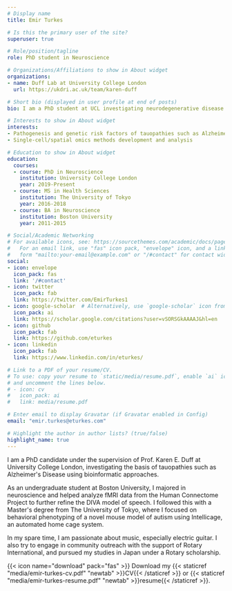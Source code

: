 ```yaml
---
# Display name
title: Emir Turkes

# Is this the primary user of the site?
superuser: true

# Role/position/tagline
role: PhD student in Neuroscience

# Organizations/Affiliations to show in About widget
organizations:
- name: Duff Lab at University College London
  url: https://ukdri.ac.uk/team/karen-duff

# Short bio (displayed in user profile at end of posts)
bio: I am a PhD student at UCL investigating neurodegenerative disease using bioinformatic methods.

# Interests to show in About widget
interests:
- Pathogenesis and genetic risk factors of tauopathies such as Alzheimer's Disease
- Single-cell/spatial omics methods development and analysis

# Education to show in About widget
education:
  courses:
  - course: PhD in Neuroscience
    institution: University College London
    year: 2019-Present
  - course: MS in Health Sciences
    institution: The University of Tokyo
    year: 2016-2018
  - course: BA in Neuroscience
    institution: Boston University
    year: 2011-2015

# Social/Academic Networking
# For available icons, see: https://sourcethemes.com/academic/docs/page-builder/#icons
#   For an email link, use "fas" icon pack, "envelope" icon, and a link in the
#   form "mailto:your-email@example.com" or "/#contact" for contact widget.
social:
- icon: envelope
  icon_pack: fas
  link: '/#contact'
- icon: twitter
  icon_pack: fab
  link: https://twitter.com/EmirTurkes1
- icon: google-scholar  # Alternatively, use `google-scholar` icon from `ai` icon pack
  icon_pack: ai
  link: https://scholar.google.com/citations?user=vSORSGkAAAAJ&hl=en
- icon: github
  icon_pack: fab
  link: https://github.com/eturkes
- icon: linkedin
  icon_pack: fab
  link: https://www.linkedin.com/in/eturkes/

# Link to a PDF of your resume/CV.
# To use: copy your resume to `static/media/resume.pdf`, enable `ai` icons in `params.toml`, 
# and uncomment the lines below.
# - icon: cv
#   icon_pack: ai
#   link: media/resume.pdf

# Enter email to display Gravatar (if Gravatar enabled in Config)
email: "emir.turkes@eturkes.com"

# Highlight the author in author lists? (true/false)
highlight_name: true
---
```

I am a PhD candidate under the supervision of Prof. Karen E. Duff at University College London, investigating the basis of tauopathies such as Alzheimer's Disease using bioinformatic approaches.

As an undergraduate student at Boston University, I majored in neuroscience and helped analyze fMRI data from the Human Connectome Project to further refine the DIVA model of speech. I followed this with a Master's degree from The University of Tokyo, where I focused on behavioral phenotyping of a novel mouse model of autism using Intellicage, an automated home cage system.

In my spare time, I am passionate about music, especially electric guitar. I also try to engage in community outreach with the support of Rotary International, and pursued my studies in Japan under a Rotary scholarship.

{{< icon name="download" pack="fas" >}} Download my {{< staticref "media/emir-turkes-cv.pdf" "newtab" >}}CV{{< /staticref >}} or {{< staticref "media/emir-turkes-resume.pdf" "newtab" >}}resume{{< /staticref >}}.

